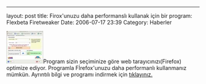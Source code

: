---
layout: post
title: Firox&#039;unuzu daha performanslı kullanak için bir program: Flexbeta Firetweaker
Date: 2006-07-17 23:39
Category: Haberler

![scr1.jpg][]Program sizin seçiminize göre web tarayıcınızı(Firefox)
optimize ediyor. Programla Fİrefox'unuzu daha performanlı kullanmanız
mümkün. Ayrıntılı bilgi ve programı indirmek için [tıklayınız.][]

  [scr1.jpg]: /images/scr1.thumbnail.jpg
  [tıklayınız.]: http://www.emilsoft.net/products/firetweaker.php
